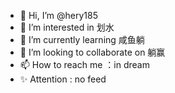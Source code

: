 - 👋 Hi, I’m @hery185
- 👀 I’m interested in 划水
- 🌱 I’m currently learning 咸鱼躺
- 💞️ I’m looking to collaborate on 躺赢
- 📫 How to reach me ：in dream
- ✨ Attention : no feed
<!---
hery185/hery185 is a ✨ special ✨ repository because its `README.md` (this file) appears on your GitHub profile.
You can click the Preview link to take a look at your changes.
--->
